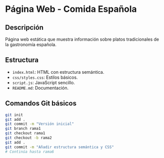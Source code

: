 # Página Web - Comida Española

## Descripción
Página web estática que muestra información sobre platos tradicionales de la gastronomía española.

## Estructura
- `index.html`: HTML con estructura semántica.
- `css/styles.css`: Estilos básicos.
- `script.js`: JavaScript sencillo.
- `README.md`: Documentación.

## Comandos Git básicos

```bash
git init
git add .
git commit -m "Versión inicial"
git branch rama1
git checkout rama1
git checkout -b rama2
git add .
git commit -m "Añadir estructura semántica y CSS"
# Continúa hasta rama6

